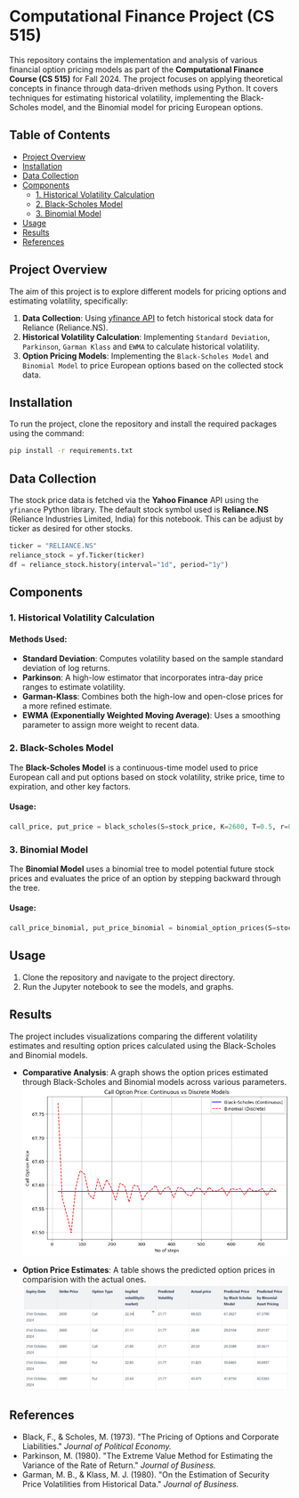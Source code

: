 # Computational Finance Project (CS 515)

This repository contains the implementation and analysis of various financial option pricing models as part of the **Computational Finance Course (CS 515)** for Fall 2024. The project focuses on applying theoretical concepts in finance through data-driven methods using Python. It covers techniques for estimating historical volatility, implementing the Black-Scholes model, and the Binomial model for pricing European options.

## Table of Contents

- [Project Overview](#project-overview)
- [Installation](#installation)
- [Data Collection](#data-collection)
- [Components](#components)
    - [1. Historical Volatility Calculation](#1-historical-volatility-calculation)
    - [2. Black-Scholes Model](#2-black-scholes-model)
    - [3. Binomial Model](#3-binomial-model)
- [Usage](#usage)
- [Results](#results)
- [References](#references)

## Project Overview

The aim of this project is to explore different models for pricing options and estimating volatility, specifically:

1. **Data Collection**: Using [yfinance API](https://pypi.org/project/yfinance/) to fetch historical stock data for Reliance (Reliance.NS).
2. **Historical Volatility Calculation**: Implementing `Standard Deviation`, `Parkinson`, `Garman Klass` and `EWMA` to calculate historical volatility.
3. **Option Pricing Models**: Implementing the `Black-Scholes Model` and `Binomial Model` to price European options based on the collected stock data.

## Installation

To run the project, clone the repository and install the required packages using the command:

```bash
pip install -r requirements.txt
```

## Data Collection

The stock price data is fetched via the **Yahoo Finance** API using the `yfinance` Python library. The default stock symbol used is **Reliance.NS** (Reliance Industries Limited, India) for this notebook. This can be adjust by ticker as desired for other stocks.

```python
ticker = "RELIANCE.NS"
reliance_stock = yf.Ticker(ticker)
df = reliance_stock.history(interval="1d", period="1y")
```

## Components

### 1. Historical Volatility Calculation

#### Methods Used:

- **Standard Deviation**: Computes volatility based on the sample standard deviation of log returns.
- **Parkinson**: A high-low estimator that incorporates intra-day price ranges to estimate volatility.
- **Garman-Klass**: Combines both the high-low and open-close prices for a more refined estimate.
- **EWMA (Exponentially Weighted Moving Average)**: Uses a smoothing parameter to assign more weight to recent data.


### 2. Black-Scholes Model

The **Black-Scholes Model** is a continuous-time model used to price European call and put options based on stock volatility, strike price, time to expiration, and other key factors.

#### Usage:
```python
call_price, put_price = black_scholes(S=stock_price, K=2600, T=0.5, r=0.06, sigma=0.22)
```

### 3. Binomial Model

The **Binomial Model** uses a binomial tree to model potential future stock prices and evaluates the price of an option by stepping backward through the tree.

#### Usage:
```python
call_price_binomial, put_price_binomial = binomial_option_prices(S=stock_price, K=2600, T=0.5, r=0.06, sigma=0.22, steps=100)
```


## Usage

1. Clone the repository and navigate to the project directory.
2. Run the Jupyter notebook to see the models, and graphs.

## Results

The project includes visualizations comparing the different volatility estimates and resulting option prices calculated using the Black-Scholes and Binomial models.

- **Comparative Analysis**: A graph shows the option prices estimated through Black-Scholes and Binomial models across various parameters.
![Call Option Price vs time steps](call_option_price_vs_time_plot.png "Call Option Price (Continuous vs Discrete Models)")

- **Option Price Estimates**: A table shows the predicted option prices in comparision with the actual ones.
![Prediction Table](Predictions.jpeg "Option Price Prediction Table")


## References

- Black, F., & Scholes, M. (1973). "The Pricing of Options and Corporate Liabilities." *Journal of Political Economy.*
- Parkinson, M. (1980). "The Extreme Value Method for Estimating the Variance of the Rate of Return." *Journal of Business.*
- Garman, M. B., & Klass, M. J. (1980). "On the Estimation of Security Price Volatilities from Historical Data." *Journal of Business.*
